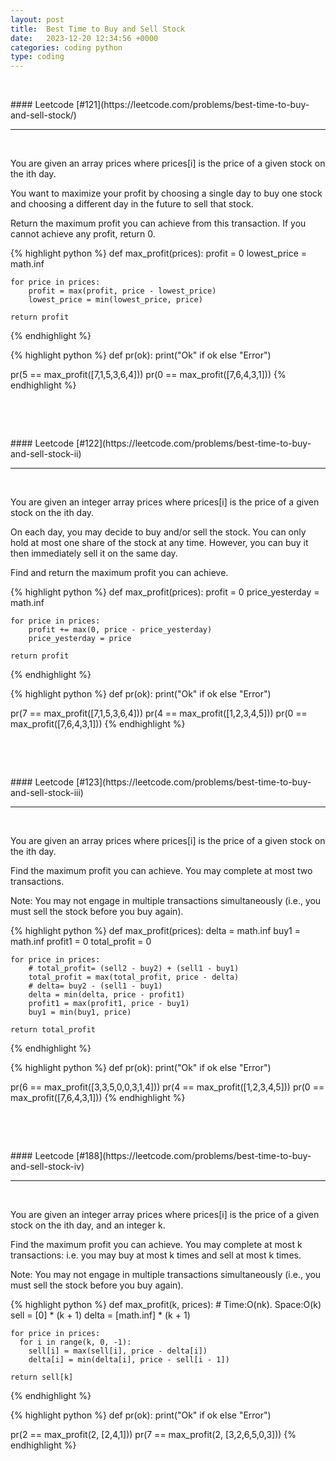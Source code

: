 ```yaml
---
layout: post
title:  Best Time to Buy and Sell Stock
date:   2023-12-20 12:34:56 +0000
categories: coding python
type: coding
---
```

<p>&nbsp;</p>
#### Leetcode [#121](https://leetcode.com/problems/best-time-to-buy-and-sell-stock/)
<hr /><p>&nbsp;</p>

You are given an array prices where prices[i] is the price of a given stock on the ith day.

You want to maximize your profit by choosing a single day to buy one stock and choosing a different day in the future to sell that stock.

Return the maximum profit you can achieve from this transaction. If you cannot achieve any profit, return 0.

{% highlight python %}
def max_profit(prices):
    profit = 0
    lowest_price = math.inf

    for price in prices:
        profit = max(profit, price - lowest_price)
        lowest_price = min(lowest_price, price)

    return profit
{% endhighlight %}

{% highlight python %}
def pr(ok): print("Ok" if ok else "Error")

pr(5 == max_profit([7,1,5,3,6,4]))
pr(0 == max_profit([7,6,4,3,1]))
{% endhighlight %}

<p>&nbsp;</p><p>&nbsp;</p>
#### Leetcode [#122](https://leetcode.com/problems/best-time-to-buy-and-sell-stock-ii)
<hr /><p>&nbsp;</p>

You are given an integer array prices where prices[i] is the price of a given stock on the ith day.

On each day, you may decide to buy and/or sell the stock. You can only hold at most one share of the stock at any time. However, you can buy it then immediately sell it on the same day.

Find and return the maximum profit you can achieve.

{% highlight python %}
def max_profit(prices):
    profit = 0
    price_yesterday = math.inf

    for price in prices:
        profit += max(0, price - price_yesterday)
        price_yesterday = price

    return profit
{% endhighlight %}

{% highlight python %}
def pr(ok): print("Ok" if ok else "Error")

pr(7 == max_profit([7,1,5,3,6,4]))
pr(4 == max_profit([1,2,3,4,5]))
pr(0 == max_profit([7,6,4,3,1]))
{% endhighlight %}

<p>&nbsp;</p><p>&nbsp;</p>
#### Leetcode [#123](https://leetcode.com/problems/best-time-to-buy-and-sell-stock-iii)
<hr /><p>&nbsp;</p>

You are given an array prices where prices[i] is the price of a given stock on the ith day.

Find the maximum profit you can achieve. You may complete at most two transactions.

Note: You may not engage in multiple transactions simultaneously (i.e., you must sell the stock before you buy again).

{% highlight python %}
def max_profit(prices):
    delta = math.inf
    buy1 = math.inf
    profit1 = 0
    total_profit = 0

    for price in prices:
        # total_profit= (sell2 - buy2) + (sell1 - buy1)
        total_profit = max(total_profit, price - delta)
        # delta= buy2 - (sell1 - buy1)
        delta = min(delta, price - profit1)
        profit1 = max(profit1, price - buy1)
        buy1 = min(buy1, price)

    return total_profit
{% endhighlight %}

{% highlight python %}
def pr(ok): print("Ok" if ok else "Error")

pr(6 == max_profit([3,3,5,0,0,3,1,4]))
pr(4 == max_profit([1,2,3,4,5]))
pr(0 == max_profit([7,6,4,3,1]))
{% endhighlight %}

<p>&nbsp;</p><p>&nbsp;</p>
#### Leetcode [#188](https://leetcode.com/problems/best-time-to-buy-and-sell-stock-iv)
<hr /><p>&nbsp;</p>

You are given an integer array prices where prices[i] is the price of a given stock on the ith day, and an integer k.

Find the maximum profit you can achieve. You may complete at most k transactions: i.e. you may buy at most k times and sell at most k times.

Note: You may not engage in multiple transactions simultaneously (i.e., you must sell the stock before you buy again).

{% highlight python %}
def max_profit(k, prices): # Time:O(nk). Space:O(k)
    sell = [0] * (k + 1)
    delta = [math.inf] * (k + 1)

    for price in prices:
      for i in range(k, 0, -1):
        sell[i] = max(sell[i], price - delta[i])
        delta[i] = min(delta[i], price - sell[i - 1])

    return sell[k]
{% endhighlight %}

{% highlight python %}
def pr(ok): print("Ok" if ok else "Error")

pr(2 == max_profit(2, [2,4,1]))
pr(7 == max_profit(2, [3,2,6,5,0,3]))
{% endhighlight %}